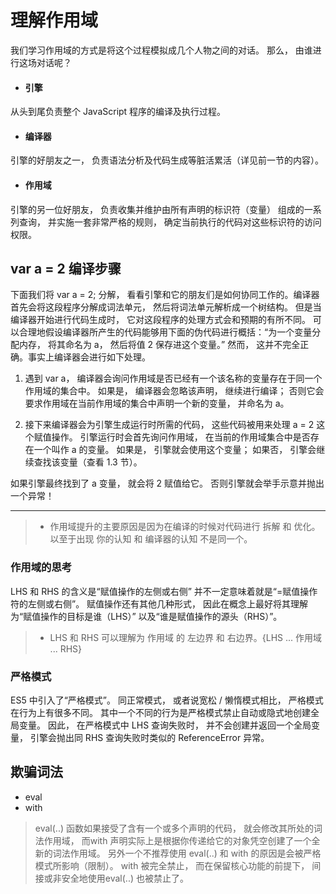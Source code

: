 # 理解作用域
我们学习作用域的方式是将这个过程模拟成几个人物之间的对话。 那么， 由谁进行这场对话呢？

* #### 引擎
从头到尾负责整个 JavaScript 程序的编译及执行过程。

* #### 编译器
引擎的好朋友之一， 负责语法分析及代码生成等脏活累活（详见前一节的内容）。

* #### 作用域
引擎的另一位好朋友， 负责收集并维护由所有声明的标识符（变量） 组成的一系列查询， 并实施一套非常严格的规则， 确定当前执行的代码对这些标识符的访问权限。

## var a = 2 编译步骤
下面我们将 var a = 2; 分解， 看看引擎和它的朋友们是如何协同工作的。编译器首先会将这段程序分解成词法单元， 然后将词法单元解析成一个树结构。 但是当编译器开始进行代码生成时， 它对这段程序的处理方式会和预期的有所不同。
可以合理地假设编译器所产生的代码能够用下面的伪代码进行概括：“为一个变量分配内存， 将其命名为 a， 然后将值 2 保存进这个变量。” 然而， 这并不完全正确。事实上编译器会进行如下处理。

1. 遇到 var a， 编译器会询问作用域是否已经有一个该名称的变量存在于同一个作用域的集合中。 如果是， 编译器会忽略该声明， 继续进行编译； 否则它会要求作用域在当前作用域的集合中声明一个新的变量， 并命名为 a。

2. 接下来编译器会为引擎生成运行时所需的代码， 这些代码被用来处理 a = 2 这个赋值操作。 引擎运行时会首先询问作用域， 在当前的作用域集合中是否存在一个叫作 a 的变量。 如果是， 引擎就会使用这个变量； 如果否， 引擎会继续查找该变量（查看 1.3
节）。

如果引擎最终找到了 a 变量， 就会将 2 赋值给它。 否则引擎就会举手示意并抛出一个异常！

---
> * 作用域提升的主要原因是因为在编译的时候对代码进行 拆解 和 优化。以至于出现 你的认知 和 编译器的认知 不是同一个。


### 作用域的思考

LHS 和 RHS 的含义是“赋值操作的左侧或右侧” 并不一定意味着就是“=赋值操作符的左侧或右侧”。 赋值操作还有其他几种形式， 因此在概念上最好将其理解为“赋值操作的目标是谁（LHS）” 以及“谁是赋值操作的源头（RHS）”。


> * LHS 和 RHS 可以理解为 作用域 的 左边界 和 右边界。{LHS ... 作用域 ... RHS}

### 严格模式
ES5 中引入了“严格模式”。 同正常模式， 或者说宽松 / 懒惰模式相比， 严格模式在行为上有很多不同。 其中一个不同的行为是严格模式禁止自动或隐式地创建全局变量。 因此， 在严格模式中 LHS 查询失败时， 并不会创建并返回一个全局变量， 引擎会抛出同 RHS 查询失败时类似的 ReferenceError 异常。

## 欺骗词法
* eval
* with
> eval(..) 函数如果接受了含有一个或多个声明的代码， 就会修改其所处的词法作用域， 而with 声明实际上是根据你传递给它的对象凭空创建了一个全新的词法作用域。
> 另外一个不推荐使用 eval(..) 和 with 的原因是会被严格模式所影响（限制）。 with 被完全禁止， 而在保留核心功能的前提下， 间接或非安全地使用eval(..) 也被禁止了。



